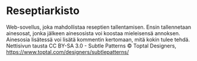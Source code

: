 # Reseptiarkisto
Web-sovellus, joka mahdollistaa reseptien tallentamisen. Ensin tallennetaan ainesosat, jonka jälkeen ainesosista voi koostaa mieleisensä annoksen. Ainesosia lisätessä voi lisätä kommentin kertomaan, mitä kokin tulee tehdä. Nettisivun tausta CC BY-SA 3.0 - Subtle Patterns © Toptal Designers, https://www.toptal.com/designers/subtlepatterns/ 

